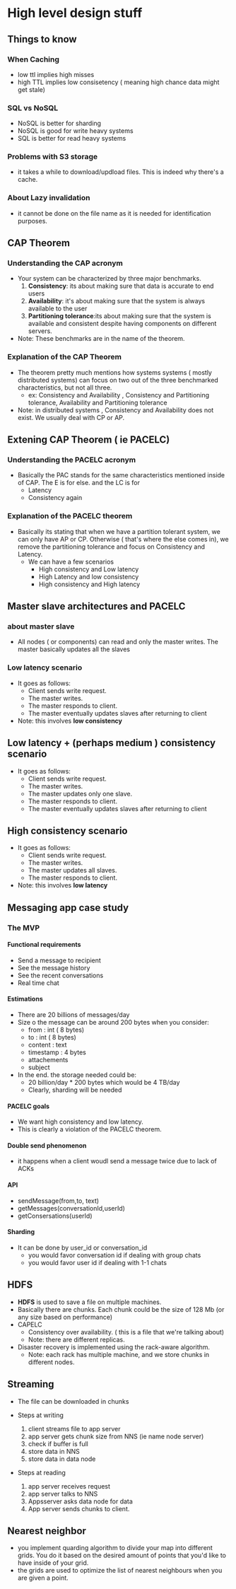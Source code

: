 # High level design stuff

## Things to know

### When Caching

- low  ttl implies high misses
- high TTL implies low consisetency ( meaning high chance data might get stale)

### SQL vs NoSQL

- NoSQL is better for sharding
- NoSQL is good for write heavy systems
- SQL is better for read heavy systems

### Problems with S3 storage

- it takes a while to download/updload files. This is indeed why there's a cache.

### About Lazy invalidation

- it cannot be done on the file name as it is needed for identification purposes.

## CAP Theorem

### Understanding the CAP acronym

- Your system can be characterized by three major benchmarks.
  1. **Consistency**: its about making sure that data is accurate to end users
  1. **Availability**: it's about making sure that the system is always available to the user
  1. **Partitioning tolerance**:its about making sure that the system is available and consistent despite having components on different servers.
- Note: These benchmarks are in the name of the theorem.

### Explanation of the CAP Theorem

- The theorem pretty much mentions how systems systems ( mostly distributed systems) can focus on two out of the three benchmarked characteristics, but not all three.
  - ex:  Consistency and Availability , Consistency and Partitioning tolerance,  Availability and Partitioning tolerance
- Note: in distributed systems , Consistency and Availability does not exist. We usually deal with CP or AP.

## Extening CAP Theorem ( ie PACELC)

### Understanding the PACELC acronym

- Basically the PAC stands for the same characteristics mentioned inside of CAP. The E is for else. and the LC is for
  - Latency
  - Consistency again

### Explanation of the PACELC theorem

- Basically its stating that when we have a partition tolerant system, we can only have AP or CP. Otherwise ( that's where the else comes in), we remove the partitioning tolerance and focus on Consistency and Latency.
  - We can have a few scenarios
    - High consistency  and Low latency
    - High Latency and low consistency
    - High consistency and High latency

## Master slave architectures and PACELC

### about master slave

- All nodes ( or components) can read and only the master writes. The master basically updates all the slaves

### Low latency scenario

- It goes as follows:
  - Client sends write request.
  - The master writes.
  - The master responds to client.
  - The master eventually updates slaves after returning to client
- Note: this involves **low consistency**

## Low latency + (perhaps medium ) consistency scenario

- It goes as follows:
  - Client sends write request.
  - The master writes.
  - The master updates only one slave.
  - The master responds to client.
  - The master eventually updates slaves after returning to client

## High consistency scenario

- It goes as follows:
  - Client sends write request.
  - The master writes.
  - The master updates all slaves.
  - The master responds to client.
- Note: this involves **low latency**

## Messaging app case study

### The MVP

#### Functional requirements

- Send a message to recipient
- See the message history
- See the recent conversations
- Real time chat

#### Estimations

- There are 20 billions of messages/day
- Size o the message can be around 200 bytes when you consider:
  - from : int ( 8 bytes)
  - to   : int ( 8 bytes)
  - content : text
  - timestamp : 4 bytes
  - attachements
  - subject  
- In the end. the storage needed could be:
  - 20 billion/day *  200 bytes  which would be 4 TB/day
  - Clearly, sharding will be needed

#### PACELC  goals

- We want high consistency and low latency.
- This is clearly a violation of the PACELC theorem.

#### Double send phenomenon

- it happens when a client woudl send a message twice due to lack of ACKs

#### API

- sendMessage(from,to, text)
- getMessages(conversationId,userId)
- getConsersations(userId)

#### Sharding

- It can be done by user_id or conversation_id
  - you would favor  conversation id if dealing with group chats
  - you would favor user id if dealing with 1-1 chats

## HDFS

- **HDFS** is used to save a file on multiple machines.
- Basically there are chunks. Each chunk could be the size of 128 Mb (or any size based on performance)
- CAPELC
  - Consistency over availability. ( this is  a file that we're talking about)
  - Note: there are different replicas.
- Disaster recovery is implemented using the rack-aware algorithm.
  - Note: each rack has multiple machine, and we store chunks in different nodes.

## Streaming

- The file can be downloaded in chunks
- Steps at writing
  1. client streams file to app server
  1. app server gets chunk size from NNS (ie name node server)
  1. check if buffer is full
  1. store data in NNS
  1. store data in data node

- Steps at reading
  1. app server receives request
  1. app server talks to NNS
  1. Appsserver asks data node for data
  1. App server sends chunks to client.  

## Nearest neighbor

- you implement quarding algorithm to divide your map into different grids. You do it based on the desired amount of points that you'd like to have inside of your grid.
- the grids are used to optimize the list of nearest neighbours when you are given a point.
